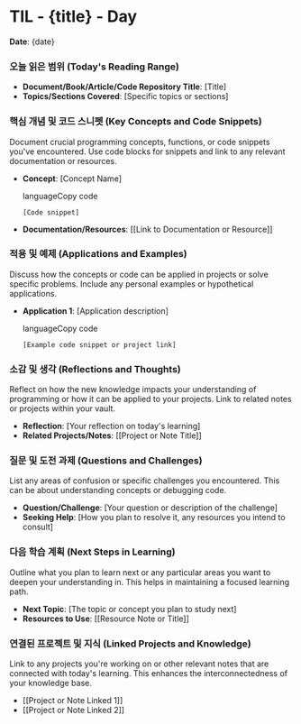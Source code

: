 # TIL - {title} - Day 

**Date**: {date}

### 오늘 읽은 범위 (Today's Reading Range)

- **Document/Book/Article/Code Repository Title**: [Title]
- **Topics/Sections Covered**: [Specific topics or sections]

### 핵심 개념 및 코드 스니펫 (Key Concepts and Code Snippets)

Document crucial programming concepts, functions, or code snippets you've encountered. Use code blocks for snippets and link to any relevant documentation or resources.

- **Concept**: [Concept Name]
    
    languageCopy code
    
    `[Code snippet]`
    
- **Documentation/Resources**: [[Link to Documentation or Resource]]

### 적용 및 예제 (Applications and Examples)

Discuss how the concepts or code can be applied in projects or solve specific problems. Include any personal examples or hypothetical applications.

- **Application 1**: [Application description]
    
    languageCopy code
    
    `[Example code snippet or project link]`
    

### 소감 및 생각 (Reflections and Thoughts)

Reflect on how the new knowledge impacts your understanding of programming or how it can be applied to your projects. Link to related notes or projects within your vault.

- **Reflection**: [Your reflection on today's learning]
- **Related Projects/Notes**: [[Project or Note Title]]

### 질문 및 도전 과제 (Questions and Challenges)

List any areas of confusion or specific challenges you encountered. This can be about understanding concepts or debugging code.

- **Question/Challenge**: [Your question or description of the challenge]
- **Seeking Help**: [How you plan to resolve it, any resources you intend to consult]

### 다음 학습 계획 (Next Steps in Learning)

Outline what you plan to learn next or any particular areas you want to deepen your understanding in. This helps in maintaining a focused learning path.

- **Next Topic**: [The topic or concept you plan to study next]
- **Resources to Use**: [[Resource Note or Title]]

### 연결된 프로젝트 및 지식 (Linked Projects and Knowledge)

Link to any projects you're working on or other relevant notes that are connected with today's learning. This enhances the interconnectedness of your knowledge base.

- [[Project or Note Linked 1]]
- [[Project or Note Linked 2]]